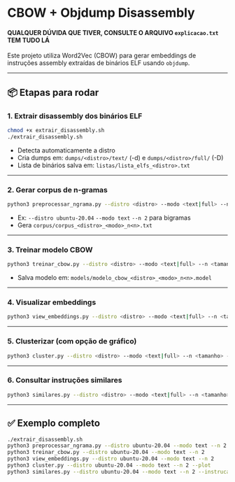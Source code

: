 # CBOW + Objdump Disassembly


#### QUALQUER DÚVIDA QUE TIVER, CONSULTE O ARQUIVO `explicacao.txt` TEM TUDO LÁ

Este projeto utiliza Word2Vec (CBOW) para gerar embeddings de instruções assembly extraídas de binários ELF usando `objdump`.

---

## 📦 Etapas para rodar

### 1. Extrair disassembly dos binários ELF
```bash
chmod +x extrair_disassembly.sh
./extrair_disassembly.sh
```

- Detecta automaticamente a distro
- Cria dumps em: `dumps/<distro>/text/` (-d) e `dumps/<distro>/full/` (-D)
- Lista de binários salva em: `listas/lista_elfs_<distro>.txt`

---

### 2. Gerar corpus de n-gramas
```bash
python3 preprocessar_ngrama.py --distro <distro> --modo <text|full> --n <tamanho>
```
- Ex: `--distro ubuntu-20.04` `--modo text` `--n 2` para bigramas
- Gera `corpus/corpus_<distro>_<modo>_n<n>.txt`

---

### 3. Treinar modelo CBOW
```bash
python3 treinar_cbow.py --distro <distro> --modo <text|full> --n <tamanho>
```
- Salva modelo em: `models/modelo_cbow_<distro>_<modo>_n<n>.model`

---

### 4. Visualizar embeddings
```bash
python3 view_embeddings.py --distro <distro> --modo <text|full> --n <tamanho> --metodo <tsne|pca>
```

---

### 5. Clusterizar (com opção de gráfico)
```bash
python3 cluster.py --distro <distro> --modo <text|full> --n <tamanho> --clusters <num> --plot
```

---

### 6. Consultar instruções similares
```bash
python3 similares.py --distro <distro> --modo <text|full> --n <tamanho> --instrucao <opcode>
```

---

## ✅ Exemplo completo
```bash
./extrair_disassembly.sh
python3 preprocessar_ngrama.py --distro ubuntu-20.04 --modo text --n 2
python3 treinar_cbow.py --distro ubuntu-20.04 --modo text --n 2
python3 view_embeddings.py --distro ubuntu-20.04 --modo text --n 2
python3 cluster.py --distro ubuntu-20.04 --modo text --n 2 --plot
python3 similares.py --distro ubuntu-20.04 --modo text --n 2 --instrucao mov
```
